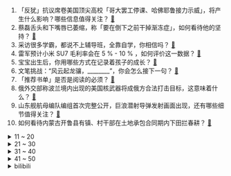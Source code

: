 1. 「反犹」抗议席卷美国顶尖高校「哥大罢工停课、哈佛耶鲁接力示威」，将产生什么影响？哪些信息值得关注？ [:link:](https://www.zhihu.com/question/653845150)
2. 蔡磊舌头和下嘴唇已萎缩，称「要在倒下之前干掉渐冻症」，如何看待他的坚持？ [:link:](https://www.zhihu.com/question/653886607)
3. 采访很多学霸，都说不上辅导班，全靠自学，你相信吗？ [:link:](https://www.zhihu.com/question/652958729)
4. 雷军预计小米 SU7 毛利率会在 5 % - 10 % ，如何评价这一数据？ [:link:](https://www.zhihu.com/question/653863101)
5. 宝宝出生后，你用哪些方式在记录着孩子的成长？ [:link:](https://www.zhihu.com/question/653432855)
6. 文笔挑战：“风云起龙骧，________”，你会怎么接下一句？ [:link:](https://www.zhihu.com/question/653751685)
7. 「推荐书单」是否是阅读的必须？ [:link:](https://www.zhihu.com/question/653243889)
8. 俄外交部称波兰境内出现的美国核武器将成俄方合法打击目标，这意味着什么？ [:link:](https://www.zhihu.com/question/653849553)
9. 山东舰航母编队编组首次完整公开，巨浪潜射导弹发射画面出现，还有哪些细节值得关注？ [:link:](https://www.zhihu.com/question/653855336)
10. 如何看待内蒙古开鲁县有镇、村干部在土地承包合同期内下田拦春耕？ [:link:](https://www.zhihu.com/question/653844010)
<details>
<summary>11 ~ 20</summary>

11. 一只活鸭子卖60，一只烤鸭卖25，加工后还便宜了，有何猫腻？ [:link:](https://www.zhihu.com/question/653159063)
12. 加沙一医院发现超 310 具尸体，部分死者曾遭虐待，有的手脚被绑，存在现场处决迹象，哪些信息值得关注？ [:link:](https://www.zhihu.com/question/653871338)
13. 腾讯游戏安全中心发布《 无畏契约 》禁止和不建议使用的软硬件列表，这对玩家使用造成什么影响？ [:link:](https://www.zhihu.com/question/653529000)
14. 诺澜和胡一菲为什么喜欢曾小贤？ [:link:](https://www.zhihu.com/question/24694478)
15. 如何看待华为 4 月 23 日正式发布问界新 M5 ？ [:link:](https://www.zhihu.com/question/653847387)
16. 《DNF》手游会不会成为年百亿流水的爆款作品? [:link:](https://www.zhihu.com/question/653741049)
17. 如何虚构一个中国姓氏，使其没有违和感？ [:link:](https://www.zhihu.com/question/646528668)
18. 让韩国完全去汉字化会造成什么问题呢？ [:link:](https://www.zhihu.com/question/646457008)
19. 中国为什么不把进口的波音、空客的大飞机作为平台改装为预警机、加油机？ [:link:](https://www.zhihu.com/question/305966070)
20. 为什么很多人认为 SpaceX 发展很厉害？ [:link:](https://www.zhihu.com/question/499232362)
</details>
<details>
<summary>21 ~ 30</summary>

21. 网红风的装修，实际落地的效果如何，适合普通人抄作业吗？ [:link:](https://www.zhihu.com/question/646518664)
22. 电视剧《城中之城》田晓慧的结局，会是什么样的？ [:link:](https://www.zhihu.com/question/653057506)
23. COMEX 黄金期货跌超 3%，创近两年最大单日跌幅，COMEX 白银期货跌 5.58%，未来怎么走？ [:link:](https://www.zhihu.com/question/653834975)
24. 雷军透露小米汽车 SU7 锁单量已超 7 万台，2024 年交付目标超 10 万辆，如何评价这一数据？ [:link:](https://www.zhihu.com/question/653832381)
25. 如果一觉醒来你到了猫猫国，你的猫竟然是国内位高权重的法老喵，你猜它会怎么处置你？ [:link:](https://www.zhihu.com/question/650460810)
26. 23-24赛季NBA季后赛湖人99：101掘金，如何评价这场比赛？ [:link:](https://www.zhihu.com/question/653842886)
27. 男人遇见真爱的状态是什么样的？ [:link:](https://www.zhihu.com/question/650878102)
28. 如何写出一个反派的压迫感（或一个反派组织）? [:link:](https://www.zhihu.com/question/651936741)
29. 如果给你一次重新选择的机会，你还会选择现在的工作吗？ [:link:](https://www.zhihu.com/question/653522165)
30. 路人是怎么看待在马路上或者公园里跑步的人? [:link:](https://www.zhihu.com/question/653576146)
</details>
<details>
<summary>31 ~ 40</summary>

31. 假如人类突然从地球上消失几百年，地球会发生什么？ [:link:](https://www.zhihu.com/question/653583054)
32. 怎么看待男朋友不给自己买花? [:link:](https://www.zhihu.com/question/653373505)
33. 负面情绪会影响身体健康，你都有哪些调节情绪的方式？ [:link:](https://www.zhihu.com/question/653847252)
34. 预算15万左右，有推荐的车吗？ [:link:](https://www.zhihu.com/question/499272168)
35. 对大部分不能投入很多时间健身的普通人来说，力量举是不是最佳选择，健美效率是不是太低了？ [:link:](https://www.zhihu.com/question/653203923)
36. 科比2010总决赛比加索尔高10分，为什么很多人认为加索尔是FMVP？ [:link:](https://www.zhihu.com/question/653588398)
37. 古巴革命是不是场浩劫，导致现在古巴被美国封锁，导致发展不起来？ [:link:](https://www.zhihu.com/question/638509131)
38. 如何评价王楚钦和樊振东入选巴黎奥运会单打？ [:link:](https://www.zhihu.com/question/653678268)
39. 普通人不想上班，敢问路在何方? [:link:](https://www.zhihu.com/question/653447750)
40. 太懦弱的人有什么表现？ [:link:](https://www.zhihu.com/question/482697567)
</details>
<details>
<summary>41 ~ 50</summary>

41. 写小说可以这样提高吗？ [:link:](https://www.zhihu.com/question/653668213)
42. 你有被自家宠物偷看过吗？ [:link:](https://www.zhihu.com/question/650460791)
43. 如果把《三国演义》里的人物编出两副扑克牌（108人），该怎么排面？ [:link:](https://www.zhihu.com/question/651964244)
44. 学生初入职场有哪些需要特别注意？学历、能力、沟通力、哪个最加分？ [:link:](https://www.zhihu.com/question/653776484)
45. 你觉得人格魅力是什么?你有被一个人的人格魅力吸引过吗？ [:link:](https://www.zhihu.com/question/376103148)
46. 出门走路玩手机，有哪些潜在害处？被车撞了，是谁的责任？ [:link:](https://www.zhihu.com/question/653837942)
47. 《红楼梦》的结局是袭人嫁给了蒋玉菡，请问作者是不是想通过这个结局讽刺什么？ [:link:](https://www.zhihu.com/question/651762040)
48. 多地高校禁止学生挂床帘，辅导员称「隐形墙」挡住了安全与人际交往，如何看待此事？ [:link:](https://www.zhihu.com/question/653826349)
49. 季后赛第二场，掘金队101:99战胜湖人队，如何评价该比赛? [:link:](https://www.zhihu.com/question/653842594)
50. 在陪伴孩子成长的过程中，你家有哪些逐渐形成的「家庭仪式感」？ [:link:](https://www.zhihu.com/question/653432462)
</details><details>
<summary>bilibili</summary>

</details>